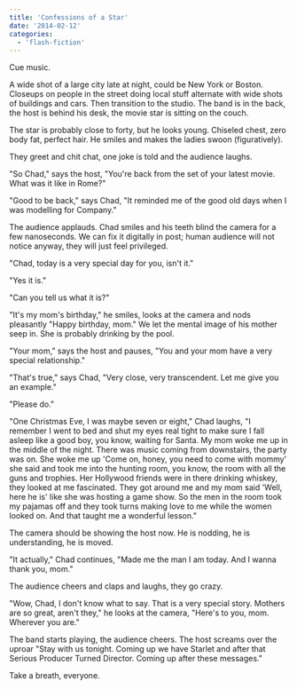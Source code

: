 ```yaml
---
title: 'Confessions of a Star'
date: '2014-02-12'
categories:
  - 'flash-fiction'
---
```


Cue music.

A wide shot of a large city late at night, could be New York or Boston. Closeups
on people in the street doing local stuff alternate with wide shots of buildings
and cars. Then transition to the studio. The band is in the back, the host is
behind his desk, the movie star is sitting on the couch.

<!-- truncate -->


The star is probably close to forty, but he looks young. Chiseled chest, zero
body fat, perfect hair. He smiles and makes the ladies swoon (figuratively).

They greet and chit chat, one joke is told and the audience laughs.

"So Chad," says the host, "You're back from the set of your latest movie. What
was it like in Rome?"

"Good to be back," says Chad, "It reminded me of the good old days when I was
modelling for Company."

The audience applauds. Chad smiles and his teeth blind the camera for a few
nanoseconds. We can fix it digitally in post; human audience will not notice
anyway, they will just feel privileged.

"Chad, today is a very special day for you, isn't it."

"Yes it is."

"Can you tell us what it is?"

"It's my mom's birthday," he smiles, looks at the camera and nods pleasantly
"Happy birthday, mom." We let the mental image of his mother seep in. She is
probably drinking by the pool.

"Your mom," says the host and pauses, "You and your mom have a very special
relationship."

"That's true," says Chad, "Very close, very transcendent. Let me give you an
example."

"Please do."

"One Christmas Eve, I was maybe seven or eight," Chad laughs, "I remember I went
to bed and shut my eyes real tight to make sure I fall asleep like a good boy,
you know, waiting for Santa. My mom woke me up in the middle of the night. There
was music coming from downstairs, the party was on. She woke me up 'Come on,
honey, you need to come with mommy' she said and took me into the hunting room,
you know, the room with all the guns and trophies. Her Hollywood friends were in
there drinking whiskey, they looked at me fascinated. They got around me and my
mom said 'Well, here he is' like she was hosting a game show. So the men in the
room took my pajamas off and they took turns making love to me while the women
looked on. And that taught me a wonderful lesson."

The camera should be showing the host now. He is nodding, he is understanding,
he is moved.

"It actually," Chad continues, "Made me the man I am today. And I wanna thank
you, mom."

The audience cheers and claps and laughs, they go crazy.

"Wow, Chad, I don't know what to say. That is a very special story. Mothers are
so great, aren't they," he looks at the camera, "Here's to you, mom. Wherever
you are."

The band starts playing, the audience cheers. The host screams over the uproar
"Stay with us tonight. Coming up we have Starlet and after that Serious Producer
Turned Director. Coming up after these messages."

Take a breath, everyone.
